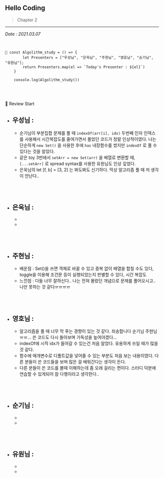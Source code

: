 ## Hello Coding

> Chapter 2
---

*Date : 2021.03.07*

<br/>

```
📌 const Algolithm_study = () => {
        let Presenters = ["우성님", "은욱님", "주현님", "영호님", "순기님", "유원님"];
        return Presenters.map(el => `Today's Presenter : ${el}`)
    }

    console.log(Algolithm_study())
```

<br/>
<br/>

🙌 Review Start

- ## 우성님 :
  - 순기님이 부분집합 문제를 풀 때 `indexOf(arr[i], idx)` 두번째 인자 인덱스를 사용해서 시간복잡도를 줄여가면서 풀었던 코드가 정말 인상적이였다. 나는 단순하게 `new Set()` 을 사용한 후에 `has` 내장함수를 썼지만 `indexOf` 로 풀 수 있다는 것을 알았다.
  - 같은 toy 3번에서 `setArr = new Set(arr)` 을 배열로 변환할 때, `[...setArr]` 로 spread syntax를 사용한 유원님도 인상 깊었다.
  - 은욱님의 let [f, b] = [3, 2] 는 봐도봐도 신기하다. 막상 알고리즘 풀 때 저 생각이 안난다..
  

<br/>
<br/>

- ## 은욱님 :
  -
  -

<br/>
<br/>
  
- ## 주현님 : 
  - 배운점 : Set()을 쓰면 객체로 바꿀 수 있고 중복 없이 배열을 합칠 수도 있다, toggle을 이용해 조건문 등이 실행되었는지 판별할 수 있다, 시간 복잡도
  - 느낀점 : 다들 너무 잘하신다.. 나는 전혀 몰랐던 개념으로 문제를 풀어오시고.. 나만 못하는 것 같다ㅠㅠㅠㅠ

<br/>
<br/>

- ## 영호님 :
  - 알고리즘을 풀 때 너무 막 푸는 경향이 있는 것 같다. 죄송합니다 순기님 주현님 ㅠㅠ... 쓴 코드도 다시 돌아보며 가독성을 높여야겠다...
  - indexOf에 시작 idx가 들어갈 수 있는건 처음 알았다. 유용하게 쓰일 때가 많을 것 같다. 
  - 함수에 매개변수로 디폴트값을 넣어줄 수 있는 부분도 처음 보는 내용이였다. 다른 분들이 쓴 코드들을 보며 많은 걸 배워간다는 생각이 든다.
  - 다른 분들이 쓴 코드를 볼때 이해하는데 좀 오래 걸리는 편이다. 스터디 덕분에 연습할 수 있게되어 참 다행이라고 생각한다..

<br/>
<br/>

- ## 순기님 :
  -
  -

<br/>
<br/>

- ## 유원님 :
  -
  -
